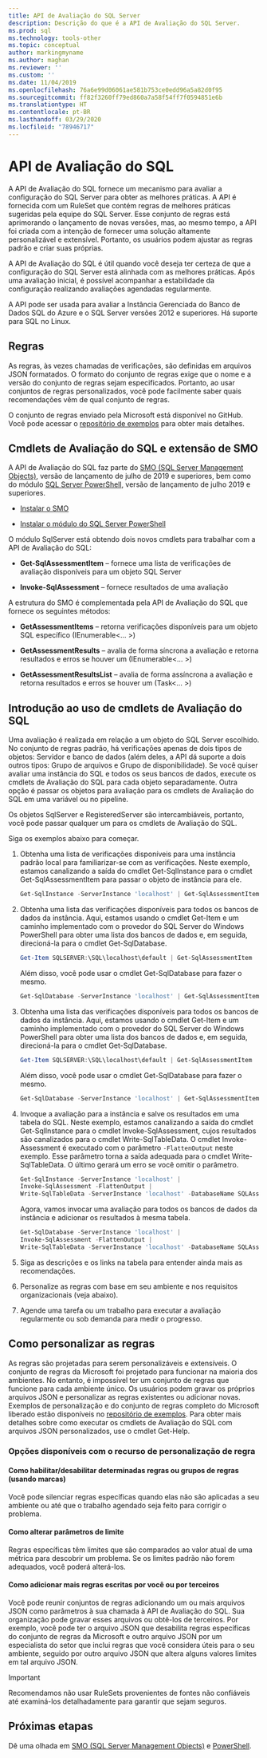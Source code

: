 ```yaml
---
title: API de Avaliação do SQL Server
description: Descrição do que é a API de Avaliação do SQL Server.
ms.prod: sql
ms.technology: tools-other
ms.topic: conceptual
author: markingmyname
ms.author: maghan
ms.reviewer: ''
ms.custom: ''
ms.date: 11/04/2019
ms.openlocfilehash: 76a6e99d06061ae581b753ce0edd96a5a82d0f95
ms.sourcegitcommit: ff82f3260ff79ed860a7a58f54ff7f0594851e6b
ms.translationtype: HT
ms.contentlocale: pt-BR
ms.lasthandoff: 03/29/2020
ms.locfileid: "78946717"
---
```

# <a name="sql-assessment-api"></a>API de Avaliação do SQL

A API de Avaliação do SQL fornece um mecanismo para avaliar a configuração do SQL Server para obter as melhores práticas. A API é fornecida com um RuleSet que contém regras de melhores práticas sugeridas pela equipe do SQL Server. Esse conjunto de regras está aprimorando o lançamento de novas versões, mas, ao mesmo tempo, a API foi criada com a intenção de fornecer uma solução altamente personalizável e extensível. Portanto, os usuários podem ajustar as regras padrão e criar suas próprias.

A API de Avaliação do SQL é útil quando você deseja ter certeza de que a configuração do SQL Server está alinhada com as melhores práticas. Após uma avaliação inicial, é possível acompanhar a estabilidade da configuração realizando avaliações agendadas regularmente.

A API pode ser usada para avaliar a Instância Gerenciada do Banco de Dados SQL do Azure e o SQL Server versões 2012 e superiores. Há suporte para SQL no Linux.

## <a name="rules"></a>Regras

As regras, às vezes chamadas de verificações, são definidas em arquivos JSON formatados. O formato do conjunto de regras exige que o nome e a versão do conjunto de regras sejam especificados. Portanto, ao usar conjuntos de regras personalizados, você pode facilmente saber quais recomendações vêm de qual conjunto de regras. 

O conjunto de regras enviado pela Microsoft está disponível no GitHub. Você pode acessar o [repositório de exemplos](https://aka.ms/sql-assessment-api) para obter mais detalhes.

## <a name="sql-assessment-cmdlets-and-smo-extension"></a>Cmdlets de Avaliação do SQL e extensão de SMO

A API de Avaliação do SQL faz parte do [SMO (SQL Server Management Objects)](../relational-databases/server-management-objects-smo/installing-smo.md), versão de lançamento de julho de 2019 e superiores, bem como do módulo [SQL Server PowerShell](../powershell/download-sql-server-ps-module.md), versão de lançamento de julho 2019 e superiores.

* [Instalar o SMO](../relational-databases/server-management-objects-smo/installing-smo.md)

* [Instalar o módulo do SQL Server PowerShell](../powershell/download-sql-server-ps-module.md)

O módulo SqlServer está obtendo dois novos cmdlets para trabalhar com a API de Avaliação do SQL:

* **Get-SqlAssessmentItem** – fornece uma lista de verificações de avaliação disponíveis para um objeto SQL Server

* **Invoke-SqlAssessment** – fornece resultados de uma avaliação

A estrutura do SMO é complementada pela API de Avaliação do SQL que fornece os seguintes métodos:

* **GetAssessmentItems** – retorna verificações disponíveis para um objeto SQL específico (IEnumerable<... >)

* **GetAssessmentResults** – avalia de forma síncrona a avaliação e retorna resultados e erros se houver um (IEnumerable<... >)

* **GetAssessmentResultsList** – avalia de forma assíncrona a avaliação e retorna resultados e erros se houver um (Task<... >)

## <a name="get-started-using-sql-assessment-cmdlets"></a>Introdução ao uso de cmdlets de Avaliação do SQL

Uma avaliação é realizada em relação a um objeto do SQL Server escolhido. No conjunto de regras padrão, há verificações apenas de dois tipos de objetos: Servidor e banco de dados (além deles, a API dá suporte a dois outros tipos: Grupo de arquivos e Grupo de disponibilidade). Se você quiser avaliar uma instância do SQL e todos os seus bancos de dados, execute os cmdlets de Avaliação do SQL para cada objeto separadamente. Outra opção é passar os objetos para avaliação para os cmdlets de Avaliação do SQL em uma variável ou no pipeline.

Os objetos SqlServer e RegisteredServer são intercambiáveis, portanto, você pode passar qualquer um para os cmdlets de Avaliação do SQL.

Siga os exemplos abaixo para começar.

1. Obtenha uma lista de verificações disponíveis para uma instância padrão local para familiarizar-se com as verificações. Neste exemplo, estamos canalizando a saída do cmdlet Get-SqlInstance para o cmdlet Get-SqlAssessmentItem para passar o objeto de instância para ele.

    ```powershell
    Get-SqlInstance -ServerInstance 'localhost' | Get-SqlAssessmentItem
    ```

2. Obtenha uma lista das verificações disponíveis para todos os bancos de dados da instância. Aqui, estamos usando o cmdlet Get-Item e um caminho implementado com o provedor do SQL Server do Windows PowerShell para obter uma lista dos bancos de dados e, em seguida, direcioná-la para o cmdlet Get-SqlDatabase.

    ```powershell
    Get-Item SQLSERVER:\SQL\localhost\default | Get-SqlAssessmentItem
    ```

    Além disso, você pode usar o cmdlet Get-SqlDatabase para fazer o mesmo.

    ```powershell
    Get-SqlDatabase -ServerInstance 'localhost' | Get-SqlAssessmentItem
    ```

3. Obtenha uma lista das verificações disponíveis para todos os bancos de dados da instância. Aqui, estamos usando o cmdlet Get-Item e um caminho implementado com o provedor do SQL Server do Windows PowerShell para obter uma lista dos bancos de dados e, em seguida, direcioná-la para o cmdlet Get-SqlDatabase.

    ```powershell
    Get-Item SQLSERVER:\SQL\localhost\default | Get-SqlAssessmentItem
    ```

    Além disso, você pode usar o cmdlet Get-SqlDatabase para fazer o mesmo.

    ```powershell
    Get-SqlDatabase -ServerInstance 'localhost' | Get-SqlAssessmentItem
    ```

4. Invoque a avaliação para a instância e salve os resultados em uma tabela do SQL. Neste exemplo, estamos canalizando a saída do cmdlet Get-SqlInstance para o cmdlet Invoke-SqlAssessment, cujos resultados são canalizados para o cmdlet Write-SqlTableData. O cmdlet Invoke-Assessment é executado com o parâmetro `-FlattenOutput` neste exemplo. Esse parâmetro torna a saída adequada para o cmdlet Write-SqlTableData. O último gerará um erro se você omitir o parâmetro.

    ```powershell
    Get-SqlInstance -ServerInstance 'localhost' |
    Invoke-SqlAssessment -FlattenOutput |
    Write-SqlTableData -ServerInstance 'localhost' -DatabaseName SQLAssessmentDemo -SchemaName Assessment -TableName Results -Force
    ```

    Agora, vamos invocar uma avaliação para todos os bancos de dados da instância e adicionar os resultados à mesma tabela.

    ```powershell
    Get-SqlDatabase -ServerInstance 'localhost' |
    Invoke-SqlAssessment -FlattenOutput |
    Write-SqlTableData -ServerInstance 'localhost' -DatabaseName SQLAssessmentDemo -SchemaName Assessment -TableName Results -Force
    ```

5. Siga as descrições e os links na tabela para entender ainda mais as recomendações.

6. Personalize as regras com base em seu ambiente e nos requisitos organizacionais (veja abaixo).

7. Agende uma tarefa ou um trabalho para executar a avaliação regularmente ou sob demanda para medir o progresso.

## <a name="customizing-rules"></a>Como personalizar as regras

As regras são projetadas para serem personalizáveis e extensíveis. O conjunto de regras da Microsoft foi projetado para funcionar na maioria dos ambientes. No entanto, é impossível ter um conjunto de regras que funcione para cada ambiente único. Os usuários podem gravar os próprios arquivos JSON e personalizar as regras existentes ou adicionar novas. Exemplos de personalização e do conjunto de regras completo do Microsoft liberado estão disponíveis no [repositório de exemplos](https://aka.ms/sql-assessment-api). Para obter mais detalhes sobre como executar os cmdlets de Avaliação do SQL com arquivos JSON personalizados, use o cmdlet Get-Help.

### <a name="options-available-with-rule-customization-feature"></a>Opções disponíveis com o recurso de personalização de regra

#### <a name="enablingdisabling-certain-rules-or-groups-of-rules-using-tags"></a>Como habilitar/desabilitar determinadas regras ou grupos de regras (usando marcas)

Você pode silenciar regras específicas quando elas não são aplicadas a seu ambiente ou até que o trabalho agendado seja feito para corrigir o problema.

#### <a name="changing-threshold-parameters"></a>Como alterar parâmetros de limite

Regras específicas têm limites que são comparados ao valor atual de uma métrica para descobrir um problema. Se os limites padrão não forem adequados, você poderá alterá-los.

#### <a name="adding-more-rules-written-by-you-or-third-parties"></a>Como adicionar mais regras escritas por você ou por terceiros

Você pode reunir conjuntos de regras adicionando um ou mais arquivos JSON como parâmetros à sua chamada à API de Avaliação do SQL. Sua organização pode gravar esses arquivos ou obtê-los de terceiros. Por exemplo, você pode ter o arquivo JSON que desabilita regras específicas do conjunto de regras da Microsoft e outro arquivo JSON por um especialista do setor que inclui regras que você considera úteis para o seu ambiente, seguido por outro arquivo JSON que altera alguns valores limites em tal arquivo JSON.

> [!IMPORTANT]  
> Recomendamos não usar RuleSets provenientes de fontes não confiáveis até examiná-los detalhadamente para garantir que sejam seguros.

## <a name="next-steps"></a>Próximas etapas

Dê uma olhada em [SMO (SQL Server Management Objects)](../relational-databases/server-management-objects-smo/overview-smo.md) e [PowerShell](../powershell/download-sql-server-ps-module.md).
